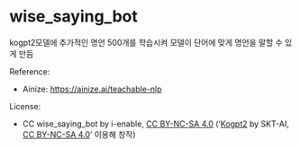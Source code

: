 # wise_saying_bot

kogpt2모델에 추가적인 명언 500개를 학습시켜
모델이 단어에 맞게 명언을 말할 수 있게 만듬


Reference:
- Ainize: https://ainize.ai/teachable-nlp

License:
- CC wise_saying_bot by i-enable, [CC BY-NC-SA 4.0](https://creativecommons.org/licenses/by-nc-sa/4.0/#) (‘[Kogpt2](https://github.com/SKT-AI/KoGPT2) by SKT-AI, [CC BY-NC-SA 4.0](https://creativecommons.org/licenses/by-nc-sa/4.0/#)’ 이용해 창작)
